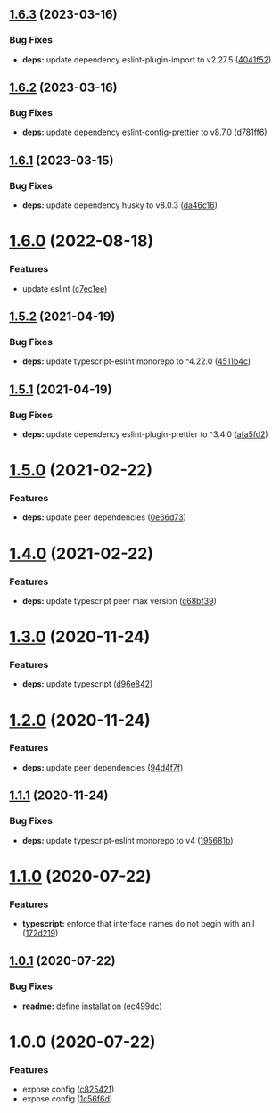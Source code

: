 ## [1.6.3](https://github.com/enter-at/eslint-config-typescript-prettier/compare/v1.6.2...v1.6.3) (2023-03-16)


### Bug Fixes

* **deps:** update dependency eslint-plugin-import to v2.27.5 ([4041f52](https://github.com/enter-at/eslint-config-typescript-prettier/commit/4041f528f143d550e323ab69211ab4458d3c55ff))

## [1.6.2](https://github.com/enter-at/eslint-config-typescript-prettier/compare/v1.6.1...v1.6.2) (2023-03-16)


### Bug Fixes

* **deps:** update dependency eslint-config-prettier to v8.7.0 ([d781ff6](https://github.com/enter-at/eslint-config-typescript-prettier/commit/d781ff63bc1a0b4e40c1ff0d2bea82debdb18569))

## [1.6.1](https://github.com/enter-at/eslint-config-typescript-prettier/compare/v1.6.0...v1.6.1) (2023-03-15)


### Bug Fixes

* **deps:** update dependency husky to v8.0.3 ([da46c16](https://github.com/enter-at/eslint-config-typescript-prettier/commit/da46c1629a1ec6341cc298ed673392f67d3d0e94))

# [1.6.0](https://github.com/enter-at/eslint-config-typescript-prettier/compare/v1.5.2...v1.6.0) (2022-08-18)


### Features

* update eslint ([c7ec1ee](https://github.com/enter-at/eslint-config-typescript-prettier/commit/c7ec1eebcd24f1b1bc384853257c0512303b4a9a))

## [1.5.2](https://github.com/enter-at/eslint-config-typescript-prettier/compare/v1.5.1...v1.5.2) (2021-04-19)


### Bug Fixes

* **deps:** update typescript-eslint monorepo to ^4.22.0 ([4511b4c](https://github.com/enter-at/eslint-config-typescript-prettier/commit/4511b4c468bb834b1dc0e6e2f0a576c56ed4236d))

## [1.5.1](https://github.com/enter-at/eslint-config-typescript-prettier/compare/v1.5.0...v1.5.1) (2021-04-19)


### Bug Fixes

* **deps:** update dependency eslint-plugin-prettier to ^3.4.0 ([afa5fd2](https://github.com/enter-at/eslint-config-typescript-prettier/commit/afa5fd2abb401f9f991a18ee13f1399fc5d01f6a))

# [1.5.0](https://github.com/enter-at/eslint-config-typescript-prettier/compare/v1.4.0...v1.5.0) (2021-02-22)


### Features

* **deps:** update peer dependencies ([0e66d73](https://github.com/enter-at/eslint-config-typescript-prettier/commit/0e66d73ab99c3a6c1fa36e1c7e1e89f8caf88197))

# [1.4.0](https://github.com/enter-at/eslint-config-typescript-prettier/compare/v1.3.0...v1.4.0) (2021-02-22)


### Features

* **deps:** update typescript peer max version ([c68bf39](https://github.com/enter-at/eslint-config-typescript-prettier/commit/c68bf39a87b2a0e48211f31b569dfd87965989b8))

# [1.3.0](https://github.com/enter-at/eslint-config-typescript-prettier/compare/v1.2.0...v1.3.0) (2020-11-24)


### Features

* **deps:** update typescript ([d96e842](https://github.com/enter-at/eslint-config-typescript-prettier/commit/d96e842e7042cb240270c51f635a7290e023b3b4))

# [1.2.0](https://github.com/enter-at/eslint-config-typescript-prettier/compare/v1.1.1...v1.2.0) (2020-11-24)


### Features

* **deps:** update peer dependencies ([94d4f7f](https://github.com/enter-at/eslint-config-typescript-prettier/commit/94d4f7fc5305192108053bfe112bc86d6accd5d0))

## [1.1.1](https://github.com/enter-at/eslint-config-typescript-prettier/compare/v1.1.0...v1.1.1) (2020-11-24)


### Bug Fixes

* **deps:** update typescript-eslint monorepo to v4 ([195681b](https://github.com/enter-at/eslint-config-typescript-prettier/commit/195681b446e235561858c5e773565a6793bb11ff))

# [1.1.0](https://github.com/enter-at/eslint-config-typescript-prettier/compare/v1.0.1...v1.1.0) (2020-07-22)


### Features

* **typescript:** enforce that interface names do not begin with an I ([172d219](https://github.com/enter-at/eslint-config-typescript-prettier/commit/172d2194b1ab6fef963701921368fa79b891085c))

## [1.0.1](https://github.com/enter-at/eslint-config-typescript-prettier/compare/v1.0.0...v1.0.1) (2020-07-22)


### Bug Fixes

* **readme:** define installation ([ec499dc](https://github.com/enter-at/eslint-config-typescript-prettier/commit/ec499dc9bd87b6a5db34a17b693fc228913dd2b9))

# 1.0.0 (2020-07-22)


### Features

* expose config ([c825421](https://github.com/enter-at/eslint-config-typescript-prettier/commit/c825421328e9dfc1c454c58d1187d8bad5dd0e31))
* expose config ([1c56f6d](https://github.com/enter-at/eslint-config-typescript-prettier/commit/1c56f6d594768cd375d3ec52a3b2f6f025c90ecf))
